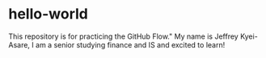 # hello-world
This repository is for practicing the GitHub Flow."
My name is Jeffrey Kyei-Asare, I am a senior studying finance and IS and excited to learn! 
